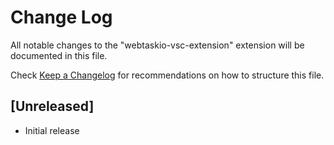 # Change Log
All notable changes to the "webtaskio-vsc-extension" extension will be documented in this file.

Check [Keep a Changelog](http://keepachangelog.com/) for recommendations on how to structure this file.

## [Unreleased]
- Initial release